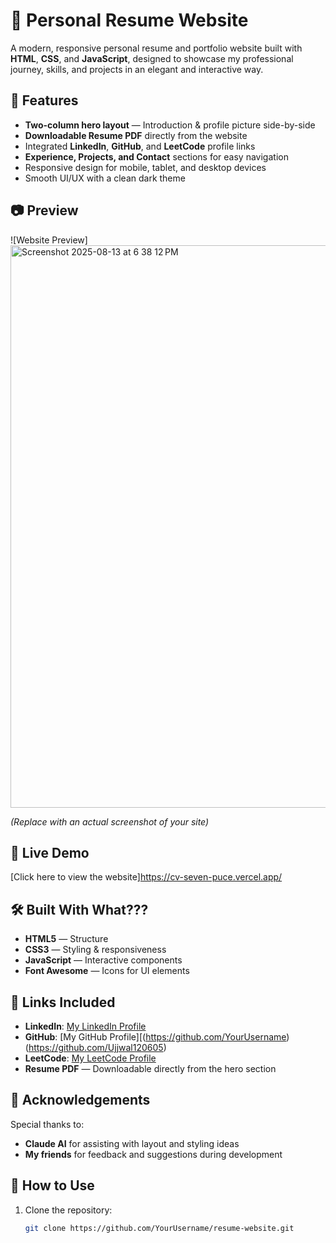 # 📄 Personal Resume Website

A modern, responsive personal resume and portfolio website built with **HTML**, **CSS**, and **JavaScript**, designed to showcase my professional journey, skills, and projects in an elegant and interactive way.  

## 🌟 Features
- **Two-column hero layout** — Introduction & profile picture side-by-side  
- **Downloadable Resume PDF** directly from the website  
- Integrated **LinkedIn**, **GitHub**, and **LeetCode** profile links  
- **Experience, Projects, and Contact** sections for easy navigation  
- Responsive design for mobile, tablet, and desktop devices  
- Smooth UI/UX with a clean dark theme  

## 📷 Preview
![Website Preview]<img width="1440" height="900" alt="Screenshot 2025-08-13 at 6 38 12 PM" src="https://github.com/user-attachments/assets/144e14fd-a28f-49fe-993c-b6a514062cc3" />

*(Replace with an actual screenshot of your site)*

## 🔗 Live Demo
[Click here to view the website]https://cv-seven-puce.vercel.app/


## 🛠️ Built With What???
- **HTML5** — Structure  
- **CSS3** — Styling & responsiveness  
- **JavaScript** — Interactive components  
- **Font Awesome** — Icons for UI elements  

## 📎 Links Included
- **LinkedIn**: [My LinkedIn Profile](https://www.linkedin.com/in/ujjwal-bajpai-9aa242289/)  
- **GitHub**: [My GitHub Profile][(https://github.com/YourUsername)(https://github.com/Ujjwal120605)
- **LeetCode**: [My LeetCode Profile](https://leetcode.com/u/ujjwalbajpai/)  
- **Resume PDF** — Downloadable directly from the hero section  

## 🤝 Acknowledgements
Special thanks to:
- **Claude AI** for assisting with layout and styling ideas  
- **My friends** for feedback and suggestions during development  

## 📌 How to Use
1. Clone the repository:
   ```bash
   git clone https://github.com/YourUsername/resume-website.git

